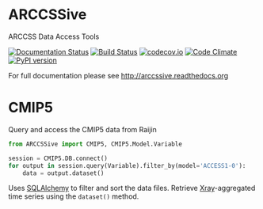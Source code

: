 # ARCCSSive
ARCCSS Data Access Tools

[![Documentation Status](https://readthedocs.org/projects/arccssive/badge/?version=latest)](https://readthedocs.org/projects/arccssive/?badge=latest)
[![Build Status](https://travis-ci.org/coecms/ARCCSSive.svg?branch=master)](https://travis-ci.org/coecms/ARCCSSive)
[![codecov.io](http://codecov.io/github/coecms/ARCCSSive/coverage.svg?branch=master)](http://codecov.io/github/coecms/ARCCSSive?branch=master)
[![Code Climate](https://codeclimate.com/github/coecms/ARCCSSive/badges/gpa.svg)](https://codeclimate.com/github/coecms/ARCCSSive)
[![PyPI version](https://badge.fury.io/py/ARCCSSive.svg)](https://pypi.python.org/pypi/ARCCSSive)

For full documentation please see http://arccssive.readthedocs.org

CMIP5
=====

Query and access the CMIP5 data from Raijin

```python
from ARCCSSive import CMIP5, CMIP5.Model.Variable

session = CMIP5.DB.connect()
for output in session.query(Variable).filter_by(model='ACCESS1-0'):
    data = output.dataset()    
```

Uses [SQLAlchemy](http://docs.sqlalchemy.org/en/rel_1_0/orm/tutorial.html#querying) to filter and sort the data files. Retrieve [Xray](https://github.com/xray/xray)-aggregated time series using the `dataset()` method.
